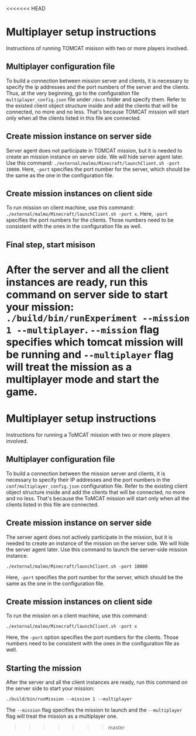 <<<<<<< HEAD
# Multiplayer setup instructions

Instructions of running TOMCAT misison with two or more players involved.

## Multiplayer configuration file

To build a connection between mission server and clients, it is necessary to specify
the ip addresses and the port numbers of the server and the clients. Thus, at the
very beginning, go to the configuration file `multiplayer_config.json` file under `/docs` folder
and specify them. Refer to the existed client object structure
inside and add the clients that will be connected, no more and no less. That's
because TOMCAT mission will start only when all the clients listed in this file are connected.

## Create mission instance on server side

Server agent does not participate in TOMCAT mission, but it is needed to create an
mission instance on server side. We will hide server agent later. Use this command:
`./external/malmo/Minecraft/launchClient.sh -port 10000`. Here, `-port`
specifies the port number for the server, which should be the same as the one in the
configuration file.

## Create mission instances on client side

To run mission on client machine, use this command:
`./external/malmo/Minecraft/launchClient.sh -port x`. Here, `-port` specifies
the port numbers for the clients. Those numbers need to be consistent with the
ones in the configuration file as well.

## Final step, start misison

After the server and all the client instances are ready, run this command on
server side to start your mission: `./build/bin/runExperiment --mission 1 --multiplayer`.
`--mission` flag specifies which tomcat mission will be running and `--multiplayer` flag
will treat the mission as a multiplayer mode and start the game.
=======
Multiplayer setup instructions
==============================

Instructions for running a ToMCAT mission with two or more players involved.

## Multiplayer configuration file

To build a connection between the mission server and clients, it is necessary
to specify their IP addresses and the port numbers in the
`conf/multiplayer_config.json` configuration file. Refer to the existing client
object structure inside and add the clients that will be connected, no more and
no less. That's because the ToMCAT mission will start only when all the clients
listed in this file are connected.

## Create mission instance on server side

The server agent does not actively participate in the mission, but it is needed
to create an instance of the mission on the server side. We will hide the
server agent later.  Use this command to launch the server-side mission
instance.

    ./external/malmo/Minecraft/launchClient.sh -port 10000

Here, `-port` specifies the port number for the server, which should be the
same as the one in the configuration file.

## Create mission instances on client side

To run the mission on a client machine, use this command:

    ./external/malmo/Minecraft/launchClient.sh -port x

Here, the `-port` option specifies the port numbers for the clients. Those
numbers need to be consistent with the ones in the configuration file as well.

## Starting the mission

After the server and all the client instances are ready, run this command on
the server side to start your mission:

    ./build/bin/runMission --mission 1 --multiplayer

The `--mission` flag specifies the mission to launch and the `--multiplayer`
flag will treat the mission as a multiplayer one.
>>>>>>> master
